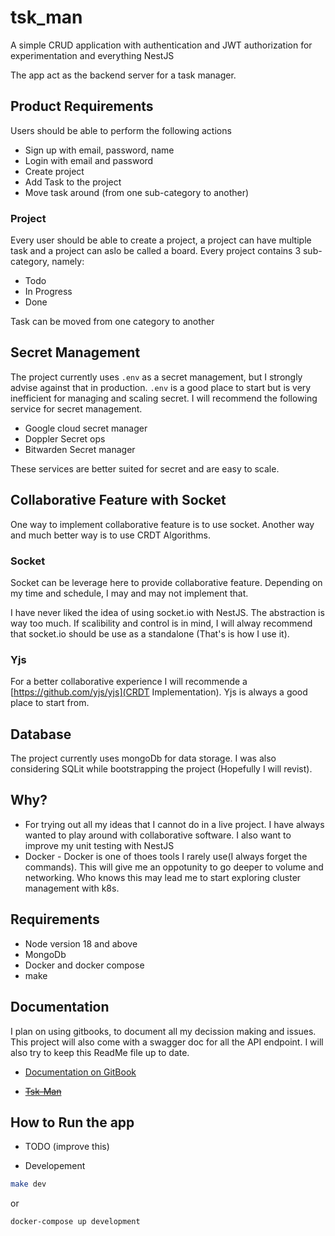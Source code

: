 # tsk_man

A simple CRUD application with authentication and JWT authorization for
experimentation and everything NestJS

The app act as the backend server for a task manager.

## Product Requirements

Users should be able to perform the following actions

- Sign up with email, password, name
- Login with email and password
- Create project
- Add Task to the project
- Move task around (from one sub-category to another)

### Project

Every user should be able to create a project, a project can have multiple task
and a project can aslo be called a board. Every project contains 3 sub-category,
namely:

- Todo
- In Progress
- Done

Task can be moved from one category to another

## Secret Management

The project currently uses `.env` as a secret management, but I strongly advise
against that in production. `.env` is a good place to start but is very
inefficient for managing and scaling secret. I will recommend the following
service for secret management.

- Google cloud secret manager
- Doppler Secret ops
- Bitwarden Secret manager

These services are better suited for secret and are easy to scale.

## Collaborative Feature with Socket

One way to implement collaborative feature is to use socket. Another way and
much better way is to use CRDT Algorithms.

### Socket

Socket can be leverage here to provide collaborative feature. Depending on my
time and schedule, I may and may not implement that.

I have never liked the idea of using socket.io with NestJS. The abstraction is
way too much. If scalibility and control is in mind, I will alway recommend that
socket.io should be use as a standalone (That's is how I use it).

### Yjs

For a better collaborative experience I will recommende a
[https://github.com/yjs/yjs](CRDT Implementation). Yjs is always a good place to
start from.

## Database

The project currently uses mongoDb for data storage. I was also considering
SQLit while bootstrapping the project (Hopefully I will revist).

## Why?

- For trying out all my ideas that I cannot do in a live project. I have always
  wanted to play around with collaborative software. I also want to improve my
  unit testing with NestJS
- Docker - Docker is one of thoes tools I rarely use(I always forget the
  commands). This will give me an oppotunity to go deeper to volume and
  networking. Who knows this may lead me to start exploring cluster management
  with k8s.

## Requirements

- Node version 18 and above
- MongoDb
- Docker and docker compose
- make

## Documentation

I plan on using gitbooks, to document all my decission making and issues. This
project will also come with a swagger doc for all the API endpoint. I will also
try to keep this ReadMe file up to date.

- [Documentation on GitBook](https://jidechi-org.gitbook.io/readme)

- ~~[Tsk-Man](https://jidechi-org.gitbook.io/tsk-man/)~~

## How to Run the app

- TODO (improve this)

- Developement

```sh
make dev
```

or

```
docker-compose up development
```
